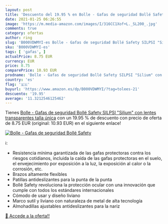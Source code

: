 ```yaml
---
layout: post
title: 'Descuento del 19.95 % en Bolle - Gafas de seguridad Bollé Safety '
date: 2021-01-25 06:26:55
image: 'https://m.media-amazon.com/images/I/316CC1Xof+L._SL200_.jpg'
comments: true
category: ofertas
author: ring
slug: 'B000VDWMYI-es Bolle - Gafas de seguridad Bollé Safety SILPSI "Silium"...'
sku: 'B000VDWMYI-es'
tags: [ 'gafas', ]
actualPrice: 8.75 EUR
currency: EUR
price: 8.75
comparePrice: 10.93 EUR
prodname: 'Bolle - Gafas de seguridad Bollé Safety SILPSI "Silium" con lentes transparentes  talla única'
country: 'es'
flag: '🇪🇸'
buyurl: 'https://www.amazon.es/dp/B000VDWMYI/?tag=tolees-21'
descuento: '19.95'
average: '11.3212546125462'
---
```


Tienes [Bolle - Gafas de seguridad Bollé Safety SILPSI "Silium" con lentes transparentes  talla única](https://www.amazon.es/dp/B000VDWMYI/?tag=tolees-21) con un 19.95 % de descuento con precio de oferta de 8.75 EUR (original: 10.93 EUR) en el siguiente enlace!

[![Bolle - Gafas de seguridad Bollé Safety ](https://m.media-amazon.com/images/I/316CC1Xof+L._SL200_.jpg)](https://www.amazon.es/dp/B000VDWMYI/?tag=tolees-21)

ℹ️:

- Resistencia mínima garantizada de las gafas protectoras contra los riesgos cotidianos, incluida la caída de las gafas protectoras en el suelo, el envejecimiento por exposición a la luz, la exposición al calor o la corrosión, etc.
- Brazos altamente flexibles
- Patillas antideslizantes para la punta de la punta
- Bollé Safety revoluciona la protección ocular con una innovación que cumple con todos los estándares internacionales
- Cómodo de usar y diseño liviano
- Marco sutil y liviano con naturaleza de metal de alta tecnología
- Almohadillas ajustables antideslizantes para la nariz

[🛒 Accede a la oferta!!](https://www.amazon.es/dp/B000VDWMYI/?tag=tolees-21)
